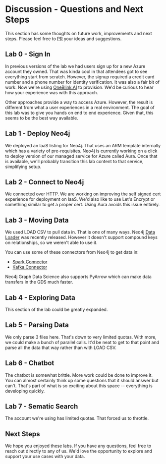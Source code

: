 # Discussion - Questions and Next Steps
This section has some thoughts on future work, improvements and next steps.  Please feel free to [PR](https://github.com/neo4j-partners/hands-on-lab-neo4j-and-azure-ml/pulls) your ideas and suggestions.

## Lab 0 - Sign In
In previous versions of the lab we had users sign up for a new Azure account they owned.  That was kinda cool in that attendees got to see everything start from scratch.  However, the signup required a credit card number and a phone number for identity verification.  It was also a fair bit of work.  Now we're using [OneBlink.AI](https://oneblink.ai/) to provision.  We'd be curious to hear how your experience was with this approach.

Other approaches provide a way to access Azure.  However, the result is different from what a user experiences in a real environment.  The goal of this lab was to give you hands on end to end experience.  Given that, this seems to be the best way available.

## Lab 1 - Deploy Neo4j
We deployed an IaaS listing for Neo4j.  That uses an ARM template internally which has a variety of pre-requisites.  Neo4j is currently working on a click to deploy version of our managed service for Azure called Aura.  Once that is available, we'll probably transition this lab content to that service, simplifying setup.

## Lab 2 - Connect to Neo4j
We connected over HTTP.  We are working on improving the self signed cert experience for deployment on IaaS.  We'd also like to use Let's Encrypt or something similar to get a proper cert.  Using Aura avoids this issue entirely.

## Lab 3 - Moving Data
We used LOAD CSV to pull data in.  That is one of many ways.  Neo4j [Data Loader](https://data-importer.neo4j.io/) was recently released.  However it doesn't support compound keys on relationships, so we weren't able to use it.
 
You can use some of these connectors from Neo4j to get data in:
- [Spark Connector](https://neo4j.com/docs/spark/current/)
- [Kafka Connector](https://neo4j.com/labs/kafka/4.0/kafka-connect/)

Neo4j Graph Data Science also supports PyArrow which can make data transfers in the GDS much faster.

## Lab 4 - Exploring Data
This section of the lab could be greatly expanded.

## Lab 5 - Parsing Data
We only parse 3 files here.  That's down to very limited quotas.  With more, we could make a bunch of parallel calls.  It'd be neat to get to that point and parse all the data that way rather than with LOAD CSV.

## Lab 6 - Chatbot
The chatbot is somewhat brittle.  More work could be done to improve it.  You can almost certainly think up some questions that it should answer but can't.  That's part of what is so exciting about this space -- everything is developing quickly.

## Lab 7 - Sematic Search
The account we're using has limited quotas.  That forced us to throttle.

## Next Steps
We hope you enjoyed these labs.  If you have any questions, feel free to reach out directly to any of us.  We'd love the opportunity to explore and support your use cases with your data.
